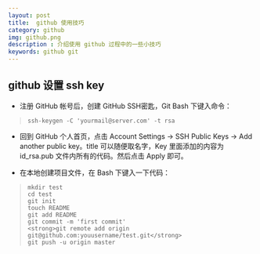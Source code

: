 ```yaml
---
layout: post
title:  github 使用技巧
category: github 
img: github.png 
description : 介绍使用 github 过程中的一些小技巧 
keywords: github git
---
```


## github 设置 ssh key

* 注册 GitHub 帐号后，创建 GitHub SSH密匙，Git Bash 下键入命令：

> ~~~~~~~
> ssh-keygen -C 'yourmail@server.com' -t rsa
> ~~~~~~~

* 回到 GitHub 个人首页，点击 Account Settings -> SSH Public Keys -> Add another public key。title 可以随便取名字，Key 里面添加的内容为 id_rsa.pub 文件内所有的代码。然后点击 Apply 即可。 

* 在本地创建项目文件，在 Bash 下键入一下代码：

> ~~~~~~~
> mkdir test
> cd test
> git init
> touch README
> git add README
> git commit -m 'first commit'
> <strong>git remote add origin git@github.com:youusername/test.git</strong>
> git push -u origin master
> ~~~~~~~
